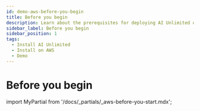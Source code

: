 ```yaml
---
id: demo-aws-before-you-begin
title: Before you begin
description: Learn about the prerequisites for deploying AI Unlimited on AWS.
sidebar_label: Before you begin 
sidebar_position: 1
tags:
  - Install AI Unlimited
  - Install on AWS
  - Demo
---
```

# Before you begin

import MyPartial from '/docs/_partials/_aws-before-you-start.mdx';

<MyPartial />

